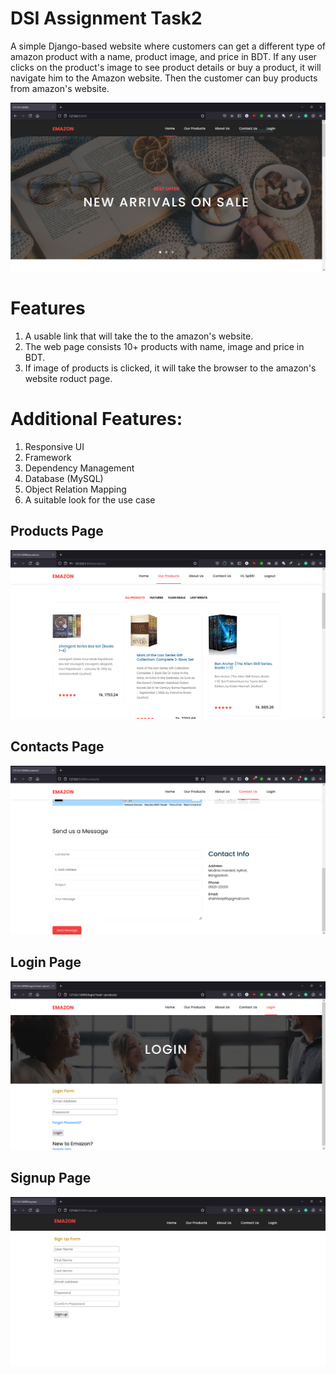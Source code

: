 # DSI Assignment Task2 
A simple Django-based website where customers can get a different type of amazon product with a name, product image, and price in BDT. If any user clicks on the product's image to see product details or buy a product, 
it will navigate him to the Amazon website. Then the customer can buy products from amazon's website.

![Home Page](screenshots/home_page.PNG)

# Features
1. A usable link that will take the to the amazon's website.
2. The web page consists 10+ products with name, image and price in BDT.
3. If image of products is clicked, it will take the browser to the amazon's website roduct page.

# Additional Features:
1. Responsive UI
2. Framework
3. Dependency Management
4. Database (MySQL)
5. Object Relation Mapping
6. A suitable look for the use case
## Products Page
![Product Page](screenshots/products_page.PNG)

## Contacts Page
![Contact Page](screenshots/contact_page.PNG)

## Login Page
![Login Page](screenshots/login_page.PNG)

## Signup Page
![Signup Page](screenshots/register_page.PNG)
